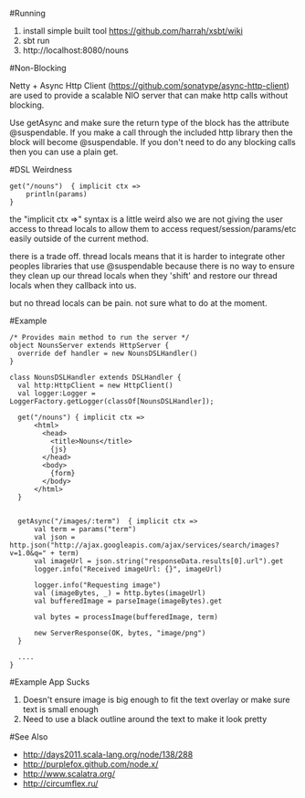 #Running

1. install simple built tool https://github.com/harrah/xsbt/wiki
2. sbt run
3. http://localhost:8080/nouns

#Non-Blocking

Netty + Async Http Client (https://github.com/sonatype/async-http-client) are used to provide a scalable NIO server that can make 
http calls without blocking.

Use getAsync and make sure the return type of the block has the attribute @suspendable. If you make a call through the included
http library then the block will become @suspendable. If you don't need to do any blocking calls then you can use a plain
get.

#DSL Weirdness

    get("/nouns")  { implicit ctx =>
        println(params)
    }


the "implicit ctx =>" syntax is a little weird also we are not giving the user access to thread locals to allow them to access request/session/params/etc easily outside of the current method. 

there is a trade off. thread locals means that it is harder to integrate other peoples libraries that use @suspendable because there is no way to ensure they clean up our thread locals when they 'shift' and restore our thread locals when they callback into us. 

but no thread locals can be pain. not sure what to do at the moment.

#Example

    /* Provides main method to run the server */
    object NounsServer extends HttpServer {
      override def handler = new NounsDSLHandler()
    }

    class NounsDSLHandler extends DSLHandler {
      val http:HttpClient = new HttpClient()
      val logger:Logger = LoggerFactory.getLogger(classOf[NounsDSLHandler]);

      get("/nouns") { implicit ctx =>
          <html>
            <head>
              <title>Nouns</title>
              {js}
            </head>
            <body>
              {form}
            </body>
          </html>
      }

 
      getAsync("/images/:term")  { implicit ctx =>
          val term = params("term")
          val json = http.json("http://ajax.googleapis.com/ajax/services/search/images?v=1.0&q=" + term)
          val imageUrl = json.string("responseData.results[0].url").get
          logger.info("Received imageUrl: {}", imageUrl)

          logger.info("Requesting image")
          val (imageBytes, _) = http.bytes(imageUrl)
          val bufferedImage = parseImage(imageBytes).get

          val bytes = processImage(bufferedImage, term)
         
          new ServerResponse(OK, bytes, "image/png")
      }

      ....
    }

#Example App Sucks

1. Doesn't ensure image is big enough to fit the text overlay or make sure text is small enough
2. Need to use a black outline around the text to make it look pretty

#See Also
* http://days2011.scala-lang.org/node/138/288
* http://purplefox.github.com/node.x/
* http://www.scalatra.org/
* http://circumflex.ru/
